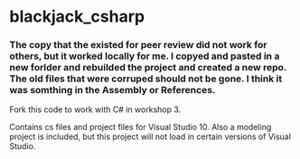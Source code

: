 # blackjack_csharp

### The copy that the existed for peer review did not work for others, but it worked locally for me. I copyed and pasted in a new forlder and rebuilded the project and created a new repo. The old files that were corruped should not be gone. I think it was somthing in the Assembly or References.

Fork this code to work with C# in workshop 3.

Contains cs files and project files for Visual Studio 10. Also a modeling project is included, but this project will not load in certain versions of Visual Studio.

